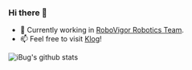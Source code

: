 ### Hi there 👋

- 🔭 Currently working in [RoboVigor Robotics Team](https://github.com/RoboVigor).
- 📫 Feel free to visit [Klog](https://klog.app/#/zone/59d65a8667f356003a974456)!

![iBug's github stats](https://github-readme-stats.vercel.app/api?username=tccoin&count_private=true&show_icons=true)
